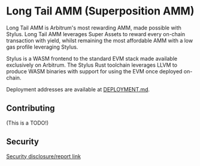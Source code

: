 
# Long Tail AMM (Superposition AMM)

Long Tail AMM is Arbitrum's most rewarding AMM, made possible with
Stylus. Long Tail AMM leverages Super Assets to reward every on-chain
transaction with yield, whilst remaining the most affordable AMM with
a low gas profile leveraging Stylus.

Stylus is a WASM frontend to the standard EVM stack made available
exclusively on Arbitrum. The Stylus Rust toolchain leverages LLVM to
produce WASM binaries with support for using the EVM once deployed
on-chain.

Deployment addresses are available at [DEPLOYMENT.md](DEPLOYMENT.md).

## Contributing

(This is a TODO!)

## Security

[Security disclosure/report link](SECURITY)

